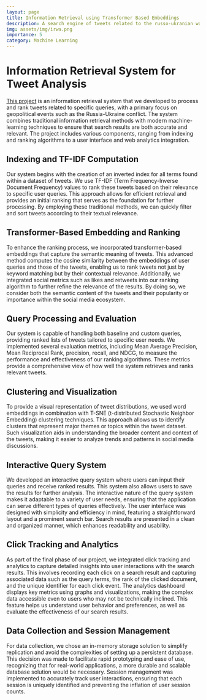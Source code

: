 ```yaml
---
layout: page
title: Information Retrieval using Transformer Based Embeddings
description: A search engine of tweets related to the russo-ukranian war using transformer based embeddings
img: assets/img/irwa.png
importance: 5
category: Machine Learning
---
```

# Information Retrieval System for Tweet Analysis
<a href="https://github.com/niicovila/IRWA_Project">This project</a> is an information retrieval system that we developed to process and rank tweets related to specific queries, with a primary focus on geopolitical events such as the Russia-Ukraine conflict. The system combines traditional information retrieval methods with modern machine-learning techniques to ensure that search results are both accurate and relevant. The project includes various components, ranging from indexing and ranking algorithms to a user interface and web analytics integration.

## Indexing and TF-IDF Computation

Our system begins with the creation of an inverted index for all terms found within a dataset of tweets. We use TF-IDF (Term Frequency-Inverse Document Frequency) values to rank these tweets based on their relevance to specific user queries. This approach allows for efficient retrieval and provides an initial ranking that serves as the foundation for further processing. By employing these traditional methods, we can quickly filter and sort tweets according to their textual relevance.

## Transformer-Based Embedding and Ranking

To enhance the ranking process, we incorporated transformer-based embeddings that capture the semantic meaning of tweets. This advanced method computes the cosine similarity between the embeddings of user queries and those of the tweets, enabling us to rank tweets not just by keyword matching but by their contextual relevance. Additionally, we integrated social metrics such as likes and retweets into our ranking algorithm to further refine the relevance of the results. By doing so, we consider both the semantic content of the tweets and their popularity or importance within the social media ecosystem.

## Query Processing and Evaluation

Our system is capable of handling both baseline and custom queries, providing ranked lists of tweets tailored to specific user needs. We implemented several evaluation metrics, including Mean Average Precision, Mean Reciprocal Rank, precision, recall, and NDCG, to measure the performance and effectiveness of our ranking algorithms. These metrics provide a comprehensive view of how well the system retrieves and ranks relevant tweets.

## Clustering and Visualization

To provide a visual representation of tweet distributions, we used word embeddings in combination with T-SNE (t-distributed Stochastic Neighbor Embedding) clustering techniques. This approach allows us to identify clusters that represent major themes or topics within the tweet dataset. Such visualization aids in understanding the broader content and context of the tweets, making it easier to analyze trends and patterns in social media discussions.

## Interactive Query System

We developed an interactive query system where users can input their queries and receive ranked results. This system also allows users to save the results for further analysis. The interactive nature of the query system makes it adaptable to a variety of user needs, ensuring that the application can serve different types of queries effectively. The user interface was designed with simplicity and efficiency in mind, featuring a straightforward layout and a prominent search bar. Search results are presented in a clean and organized manner, which enhances readability and usability.

## Click Tracking and Analytics

As part of the final phase of our project, we integrated click tracking and analytics to capture detailed insights into user interactions with the search results. This involves recording each click on a search result and capturing associated data such as the query terms, the rank of the clicked document, and the unique identifier for each click event. The analytics dashboard displays key metrics using graphs and visualizations, making the complex data accessible even to users who may not be technically inclined. This feature helps us understand user behavior and preferences, as well as evaluate the effectiveness of our search results.

## Data Collection and Session Management

For data collection, we chose an in-memory storage solution to simplify replication and avoid the complexities of setting up a persistent database. This decision was made to facilitate rapid prototyping and ease of use, recognizing that for real-world applications, a more durable and scalable database solution would be necessary. Session management was implemented to accurately track user interactions, ensuring that each session is uniquely identified and preventing the inflation of user session counts.





